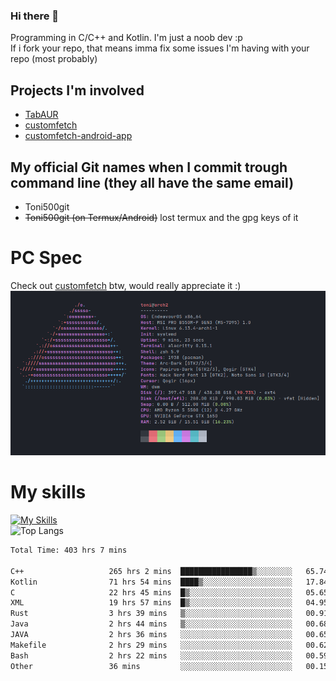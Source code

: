 ### Hi there 👋

Programming in C/C++ and Kotlin. I'm just a noob dev :p\
If i fork your repo, that means imma fix some issues I'm having with your repo (most probably)

## Projects I'm involved
 - [TabAUR](https://github.com/BurntRanch/TabAUR)
 - [customfetch](https://github.com/Toni500github/customfetch)
 - [customfetch-android-app](https://github.com/Toni500github/customfetch-android-app)

## My official Git names when I commit trough command line (they all have the same email)
* Toni500git
* ~~Toni500git (on Termux/Android)~~ lost termux and the gpg keys of it

# PC Spec
Check out [customfetch](https://github.com/Toni500github/customfetch) btw, would really appreciate it :)
![screenshot.png](https://github.com/Toni500github/customfetch/raw/main/screenshot.png)

# My skills
[![My Skills](https://skillicons.dev/icons?i=cpp,bash,kotlin,androidstudio,arch,linux&theme=light)](https://skillicons.dev)\
![Top Langs](https://github-readme-stats.vercel.app/api/top-langs/?username=Toni500github&layout=compact)

<!--START_SECTION:waka-->

```txt
Total Time: 403 hrs 7 mins

C++                   265 hrs 2 mins  ████████████████▒░░░░░░░░   65.74 %
Kotlin                71 hrs 54 mins  ████▒░░░░░░░░░░░░░░░░░░░░   17.84 %
C                     22 hrs 45 mins  █▒░░░░░░░░░░░░░░░░░░░░░░░   05.65 %
XML                   19 hrs 57 mins  █▒░░░░░░░░░░░░░░░░░░░░░░░   04.95 %
Rust                  3 hrs 39 mins   ▒░░░░░░░░░░░░░░░░░░░░░░░░   00.91 %
Java                  2 hrs 44 mins   ▒░░░░░░░░░░░░░░░░░░░░░░░░   00.68 %
JAVA                  2 hrs 36 mins   ░░░░░░░░░░░░░░░░░░░░░░░░░   00.65 %
Makefile              2 hrs 29 mins   ░░░░░░░░░░░░░░░░░░░░░░░░░   00.62 %
Bash                  2 hrs 22 mins   ░░░░░░░░░░░░░░░░░░░░░░░░░   00.59 %
Other                 36 mins         ░░░░░░░░░░░░░░░░░░░░░░░░░   00.15 %
```

<!--END_SECTION:waka-->
